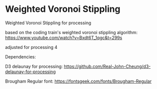 # Weighted Voronoi Stippling
 Weighted Voronoi Stippling for processing

 based on the coding train's weighted voronoi stippling algorithm:
 https://www.youtube.com/watch?v=Bxdt6T_1qgc&t=299s

 adjusted for processing 4

 Dependencies:
 
 D3 delaunay for processing: https://github.com/Real-John-Cheung/d3-delaunay-for-processing
 
 Brougham Regular font: https://fontsgeek.com/fonts/Brougham-Regular


